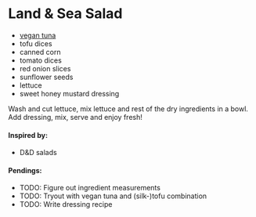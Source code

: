 # Land & Sea Salad

* [vegan tuna](https://github.com/andreamalhera/committed_meals/blob/master/how_to_replace.md#tuna)
* tofu dices
* canned corn
* tomato dices
* red onion slices
* sunflower seeds
* lettuce
* sweet honey mustard dressing

Wash and cut lettuce, mix lettuce and rest of the dry ingredients in a bowl. Add dressing, mix, serve and enjoy fresh!

#### Inspired by: 
* D&D salads

#### Pendings: 
* TODO: Figure out ingredient measurements
* TODO: Tryout with vegan tuna and (silk-)tofu combination
* TODO: Write dressing recipe

